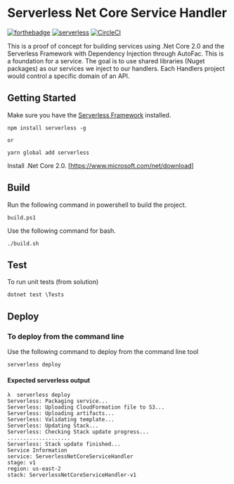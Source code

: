 ﻿# Serverless Net Core Service Handler
[![forthebadge](https://forthebadge.com/images/badges/60-percent-of-the-time-works-every-time.svg)](https://forthebadge.com)
[![serverless](https://dl.dropboxusercontent.com/s/d6opqwym91k0roz/serverless_badge_v3.svg)](http://www.serverless.com)
[![CircleCI](https://circleci.com/gh/mjmitchell86/ServerlessNetCoreServiceHandler.svg?style=svg)](https://circleci.com/gh/mjmitchell86/ServerlessNetCoreServiceHandler)

This is a proof of concept for building services using .Net Core 2.0 and the Serverless Framework with Dependency Injection through AutoFac.  This is a foundation for a service.  The goal is to use shared libraries (Nuget packages) as our services we inject to our handlers.  Each Handlers project would control a specific domain of an API.

## Getting Started

Make sure you have the [Serverless Framework](http://www.serverless.com) installed.
```
npm install serverless -g

or

yarn global add serverless 
```

Install .Net Core 2.0. 
[https://www.microsoft.com/net/download]


## Build

Run the following command in powershell to build the project.
```
build.ps1
```

Use the following command for bash.
```
./build.sh
```

## Test
To run unit tests (from solution)
```
dotnet test \Tests
```

## Deploy


### To deploy from the command line
Use the following command to deploy from the command line tool
```
serverless deploy
```

#### Expected serverless output
```
λ  serverless deploy                                                                  
Serverless: Packaging service...                                                      
Serverless: Uploading CloudFormation file to S3...                                    
Serverless: Uploading artifacts...                                                    
Serverless: Validating template...                                                    
Serverless: Updating Stack...                                                         
Serverless: Checking Stack update progress...                                         
....................                                                                  
Serverless: Stack update finished...                                                  
Service Information                                                                   
service: ServerlessNetCoreServiceHandler                                            
stage: v1                                                                             
region: us-east-2                                                              
stack: ServerlessNetCoreServiceHandler-v1                                    
```
